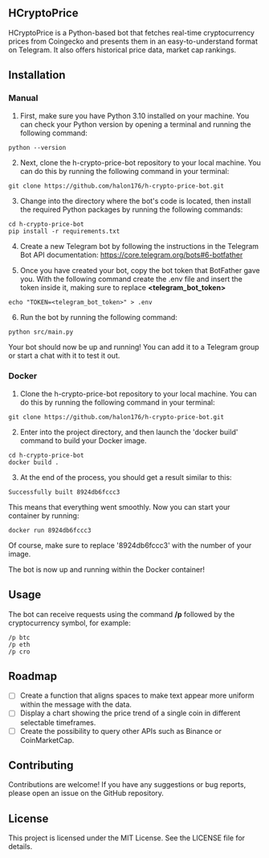 ## HCryptoPrice

HCryptoPrice is a Python-based bot that fetches real-time cryptocurrency prices from Coingecko and presents them in an easy-to-understand format on Telegram. It also offers historical price data, market cap rankings.

## Installation

### Manual

1) First, make sure you have Python 3.10 installed on your machine. You can check your Python version by opening a terminal and running the following command: 

```
python --version
```

2) Next, clone the h-crypto-price-bot repository to your local machine. You can do this by running the following command in your terminal:

```
git clone https://github.com/halon176/h-crypto-price-bot.git
```

3) Change into the directory where the bot's code is located, then install the required Python packages by running the following commands:

```
cd h-crypto-price-bot
pip install -r requirements.txt
```

4) Create a new Telegram bot by following the instructions in the Telegram Bot API documentation: https://core.telegram.org/bots#6-botfather

5) Once you have created your bot, copy the bot token that BotFather gave you. With the following command create the .env file and insert the token inside it, making sure to replace **<telegram_bot_token>**
```
echo "TOKEN=<telegram_bot_token>" > .env
```

6) Run the bot by running the following command:

```
python src/main.py
```


Your bot should now be up and running! You can add it to a Telegram group or start a chat with it to test it out.

### Docker

1) Clone the h-crypto-price-bot repository to your local machine. You can do this by running the following command in your terminal:

```
git clone https://github.com/halon176/h-crypto-price-bot.git
```

2) Enter into the project directory, and then launch the 'docker build' command to build your Docker image.

```
cd h-crypto-price-bot
docker build .
```
3) At the end of the process, you should get a result similar to this:
```
Successfully built 8924db6fccc3
```
This means that everything went smoothly. Now you can start your container by running:
```
docker run 8924db6fccc3
```

Of course, make sure to replace '8924db6fccc3' with the number of your image.

The bot is now up and running within the Docker container!

## Usage
The bot can receive requests using the command **/p** followed by the cryptocurrency symbol, for example:
```
/p btc
/p eth
/p cro
```

## Roadmap
- [ ] Create a function that aligns spaces to make text appear more uniform within the message with the data.
- [ ] Display a chart showing the price trend of a single coin in different selectable timeframes.
- [ ] Create the possibility to query other APIs such as Binance or CoinMarketCap.

## Contributing
Contributions are welcome! If you have any suggestions or bug reports, please open an issue on the GitHub repository.

## License
This project is licensed under the MIT License. See the LICENSE file for details.